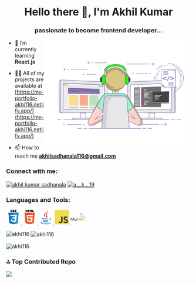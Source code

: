 <h1 align="center">Hello there 👋, I'm Akhil Kumar</h1>
<h3 align="center">passionate to become frontend developer...</h3>
<img align="right" alt="Coding" width="400" src="https://raw.githubusercontent.com/devSouvik/devSouvik/master/gif3.gif">

- 🌱 I’m currently learning **React.js**

- 👨‍💻 All of my projects are available at [https://my-portfolio-akhi116.netlify.app/](https://my-portfolio-akhi116.netlify.app/)

- 📫 How to reach me **akhilsadhanala116@gmail.com**

<h3 align="left">Connect with me:</h3>
<p align="left">
<a href="https://linkedin.com/in/akhil-kumar-sadhanala/" target="blank"><img align="center" src="https://raw.githubusercontent.com/rahuldkjain/github-profile-readme-generator/master/src/images/icons/Social/linked-in-alt.svg" alt="akhil kumar sadhanala" height="30" width="40" /></a>
<a href="https://instagram.com/a._.k._.19" target="blank"><img align="center" src="https://raw.githubusercontent.com/rahuldkjain/github-profile-readme-generator/master/src/images/icons/Social/instagram.svg" alt="a._.k._.19" height="30" width="40" /></a>
</p>

<h3 align="left">Languages and Tools:</h3>
<p align="left"> <a href="https://www.w3schools.com/css/" target="_blank" rel="noreferrer"> <img src="https://raw.githubusercontent.com/devicons/devicon/master/icons/css3/css3-original-wordmark.svg" alt="css3" width="40" height="40"/> </a> <a href="https://www.w3.org/html/" target="_blank" rel="noreferrer"> <img src="https://raw.githubusercontent.com/devicons/devicon/master/icons/html5/html5-original-wordmark.svg" alt="html5" width="40" height="40"/> </a> <a href="https://www.java.com" target="_blank" rel="noreferrer"> <img src="https://raw.githubusercontent.com/devicons/devicon/master/icons/java/java-original.svg" alt="java" width="40" height="40"/> </a> <a href="https://developer.mozilla.org/en-US/docs/Web/JavaScript" target="_blank" rel="noreferrer"> <img src="https://raw.githubusercontent.com/devicons/devicon/master/icons/javascript/javascript-original.svg" alt="javascript" width="40" height="40"/> </a> <a href="https://www.mysql.com/" target="_blank" rel="noreferrer"> <img src="https://raw.githubusercontent.com/devicons/devicon/master/icons/mysql/mysql-original-wordmark.svg" alt="mysql" width="40" height="40"/> </a> </p>

<p><img align="left" src="https://github-readme-stats.vercel.app/api/top-langs?username=akhi116&show_icons=true&locale=en&layout=compact" alt="akhi116" /></p>

<p>&nbsp;<img align="center" src="https://github-readme-stats.vercel.app/api?username=akhi116&show_icons=true&locale=en" alt="akhi116" /></p>

<p><img align="center" src="https://github-readme-streak-stats.herokuapp.com/?user=akhi116&" alt="akhi116" /></p>

### 🔝 Top Contributed Repo
![](https://github-contributor-stats.vercel.app/api?username=akhi116&limit=5&theme=flat&combine_all_yearly_contributions=true)

<!--
![snake gif](https://github.com/akhi116/akhi116/blob/output/github-contribution-grid-snake.gif)-->
